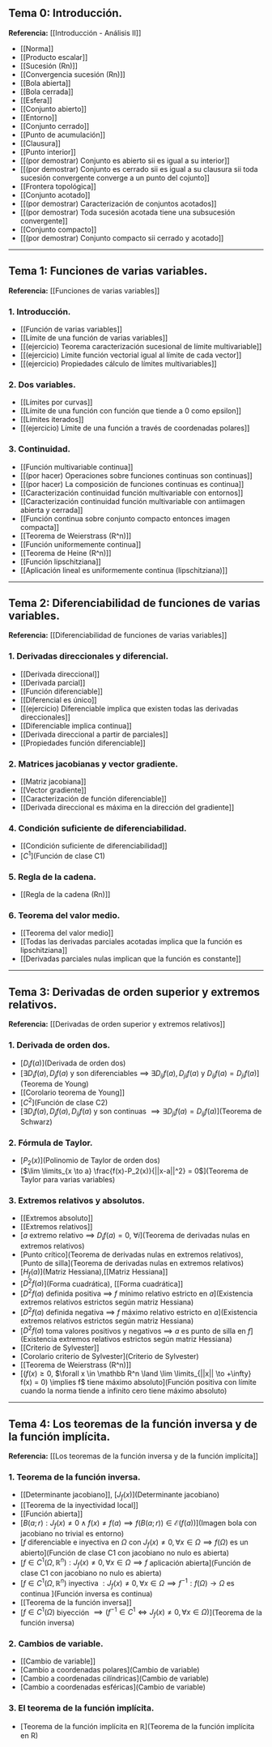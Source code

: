 ## Tema 0: Introducción.
**Referencia:** [[Introducción - Análisis II]]

- [[Norma]]
- [[Producto escalar]]
- [[Sucesión (Rn)]]
- [[Convergencia sucesión (Rn)]]
- [[Bola abierta]]
- [[Bola cerrada]]
- [[Esfera]]
- [[Conjunto abierto]]
- [[Entorno]]
- [[Conjunto cerrado]]
- [[Punto de acumulación]]
- [[Clausura]]
- [[Punto interior]]
- [[(por demostrar) Conjunto es abierto sii es igual a su interior]]
- [[(por demostrar) Conjunto es cerrado sii es igual a su clausura sii toda sucesión convergente converge a un punto del cojunto]]
- [[Frontera topológica]]
- [[Conjunto acotado]]
- [[(por demostrar) Caracterización de conjuntos acotados]]
- [[(por demostrar) Toda sucesión acotada tiene una subsucesión convergente]]
- [[Conjunto compacto]]
- [[(por demostrar) Conjunto compacto sii cerrado y acotado]]
---
## Tema 1: Funciones de varias variables.
**Referencia:** [[Funciones de varias variables]]
### 1. Introducción.
- [[Función de varias variables]]
- [[Límite de una función de varias variables]]
- [[(ejercicio) Teorema caracterización sucesional de límite multivariable]]
- [[(ejercicio) Límite función vectorial igual al límite de cada vector]]
- [[(ejercicio) Propiedades cálculo de límites multivariables]]
### 2. Dos variables.
- [[Límites por curvas]]
- [[Límite de una función con función que tiende a 0 como epsilon]]
- [[Límites iterados]]
- [[(ejercicio) Límite de una función a través de coordenadas polares]]
### 3. Continuidad.
- [[Función multivariable continua]]
- [[(por hacer) Operaciones sobre funciones continuas son continuas]]
- [[(por hacer) La composición de funciones continuas es continua]]
- [[Caracterización continuidad función multivariable con entornos]]
- [[Caracterización continuidad función multivariable con antiimagen abierta y cerrada]]
- [[Función continua sobre conjunto compacto entonces imagen compacta]]
- [[Teorema de Weierstrass (R^n)]]
- [[Función uniformemente continua]]
- [[Teorema de Heine (R^n)]]
- [[Función lipschitziana]]
- [[Aplicación lineal es uniformemente continua (lipschitziana)]]
--- 
## Tema 2: Diferenciabilidad de funciones de varias variables.
**Referencia:** [[Diferenciabilidad de funciones de varias variables]]
### 1. Derivadas direccionales y diferencial.
- [[Derivada direccional]]
- [[Derivada parcial]]
- [[Función diferenciable]]
- [[Diferencial es único]]
- [[(ejercicio) Diferenciable implica que existen todas las derivadas direccionales]]
- [[Diferenciable implica continua]]
- [[Derivada direccional a partir de parciales]]
- [[Propiedades función diferenciable]]
### 2. Matrices jacobianas y vector gradiente.
- [[Matriz jacobiana]]
- [[Vector gradiente]]
- [[Caracterización de función diferenciable]]
- [[Derivada direccional es máxima en la dirección del gradiente]]
### 4. Condición suficiente de  diferenciabilidad.
- [[Condición suficiente de diferenciabilidad]]
- [$C^1$](Función de clase C1)
### 5. Regla de la cadena.
- [[Regla de la cadena (Rn)]]
### 6. Teorema del valor medio. 
- [[Teorema del valor medio]]
- [[Todas las derivadas parciales acotadas implica que la función es lipschitziana]]
- [[Derivadas parciales nulas implican que la función es constante]]
---
## Tema 3: Derivadas de orden superior y extremos relativos.
**Referencia:** [[Derivadas de orden superior y extremos relativos]]
### 1. Derivada de orden dos.
- [$D_if(a)$](Derivada de orden dos)
- [$\exists D_if(a), D_jf(a)$ y son diferenciables $\implies$ $\exists D_{ij}f(a), D_{ji}f(a)$ y $D_{ij}f(a) = D_{ji}f(a)$](Teorema de Young)
- [[Corolario teorema de Young]]
- [$C^2$](Función de clase C2)
- [$\exists D_if(a), D_jf(a), D_{ij}f(a)$ y son continuas $\implies \exists D_{ji}f(a) = D_{ij}f(a)$](Teorema de Schwarz)
### 2. Fórmula de Taylor.
- [$P_2(x)$](Polinomio de Taylor de orden dos)
- [$\lim \limits_{x \to a} \frac{f(x)-P_2(x)}{||x-a||^2} = 0$](Teorema de Taylor para varias variables)
### 3. Extremos relativos y absolutos.
- [[Extremos absoluto]]
- [[Extremos relativos]]
- [$a$ extremo relativo $\implies$ $D_if(a) = 0$, $\forall i$](Teorema de derivadas nulas en extremos relativos)
- [Punto crítico](Teorema de derivadas nulas en extremos relativos), [Punto de silla](Teorema de derivadas nulas en extremos relativos)
- [$H_f(a)$](Matriz Hessiana),[[Matriz  Hessiana]]
- [$D^2f(a)$](Forma cuadrática), [[Forma cuadrática]]
- [$D^2f(a)$ definida positiva $\implies$ $f$ mínimo relativo estricto en $a$](Existencia extremos relativos estrictos según matriz Hessiana)
- [$D^2f(a)$ definida negativa $\implies$ $f$ máximo relativo estricto en $a$](Existencia extremos relativos estrictos según matriz Hessiana)
- [$D^2f(a)$ toma valores positivos y negativos $\implies$ $a$ es punto de silla en $f$](Existencia extremos relativos estrictos según matriz Hessiana)
- [[Criterio de Sylvester]]
- [Corolario criterio de Sylvester](Criterio de Sylvester)
- [[Teorema de Weierstrass (R^n)]]
- [$(f(x) \ge 0$, $\forall x \in \mathbb R^n \land \lim \limits_{||x|| \to +\infty} f(x) = 0) \implies f$ tiene máximo absoluto](Función positiva con límite cuando la norma tiende a infinito cero tiene máximo absoluto)
---
## Tema 4: Los teoremas de la función inversa y de la función implícita. 
**Referencia:** [[Los teoremas de la función inversa y de la función implícita]]
### 1. Teorema de la función inversa.
- [[Determinante jacobiano]], [$J_f(x)$](Determinante jacobiano)
- [[Teorema de la inyectividad local]]
- [[Función abierta]]
- [$B(a; r) : J_f(x) \neq 0 \land f(x) \neq f(a) \implies f(B(a;r)) \in \mathcal E(f(a))$](Imagen bola con jacobiano no trivial es entorno)
- [$f$ diferenciable e inyectiva en $\Omega$ con $J_f(x) \neq 0, \forall x \in \Omega \implies f(\Omega)$ es un abierto](Función de clase C1 con jacobiano no nulo es abierta)
- [$f \in C^1(\Omega, \mathbb R^n) : J_f(x) \neq 0, \forall x \in \Omega \implies f$ aplicación abierta](Función de clase C1 con jacobiano no nulo es abierta)
- [$f \in C^1(\Omega, \mathbb R^n)$ inyectiva $: J_f(x) \neq 0, \forall x \in \Omega \implies f^{-1}: f(\Omega) \to \Omega$ es continua ](Función inversa es continua)
- [[Teorema de la función inversa]]
- [$f \in C^1(\Omega)$ biyección $\implies (f^{-1} \in C^1 \iff J_f(x) \neq 0, \forall x \in \Omega)$](Teorema de la función inversa)
### 2. Cambios de variable.
- [[Cambio de variable]]
- [Cambio a coordenadas polares](Cambio de variable)
- [Cambio a coordenadas cilíndricas](Cambio de variable)
- [Cambio a coordenadas esféricas](Cambio de variable)
### 3. El teorema de la función implícita.
- [Teorema de la función implícita en $\mathbb R$](Teorema de la función implícita en R)
